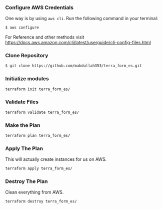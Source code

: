 ### Configure AWS Credentials

One way is by using `aws cli`. Run the following command in your terminal:
```bash
$ aws configure
```

For Reference and other methods visit https://docs.aws.amazon.com/cli/latest/userguide/cli-config-files.html

### Clone Repository
```bash
$ git clone https://github.com/mabdullah353/terra_form_es.git
```

### Initialize modules
```bash
terraform init terra_form_es/
```
### Validate Files
```bash
terraform validate terra_form_es/
```
### Make the Plan
```bash
terraform plan terra_form_es/
```
### Apply The Plan
This will actually create instances for us on AWS.

```bash
terraform apply terra_form_es/
```
### Destroy The Plan

Clean everything from AWS.

```bash
terraform destroy terra_form_es/
```

